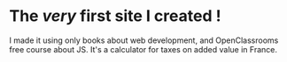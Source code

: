 # The _very_ first site I created !
I made it using only books about web development, and OpenClassrooms free course about JS.
It's a calculator for taxes on added value in France.
